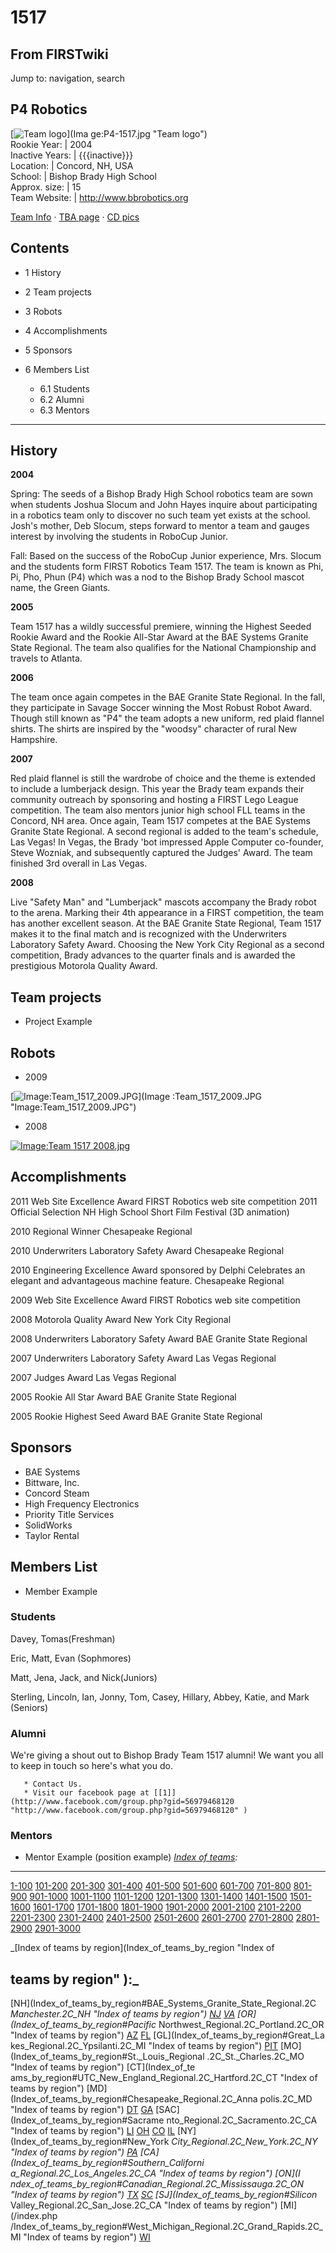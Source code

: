# 1517

## From FIRSTwiki

Jump to: navigation, search

## P4 Robotics

[![Team logo](/media/thumb/7/7b/P4-1517.jpg/150px-P4-1517.jpg)](Ima
ge:P4-1517.jpg "Team logo")<br>
Rookie Year: | 2004<br>
Inactive Years: | {{{inactive}}}<br>
Location: | Concord, NH, USA<br>
School: | Bishop Brady High School<br>
Approx. size: | 15<br>
Team Website: | <http://www.bbrobotics.org>

[Team Info](http://frclinks.appspot.com/t/1517 "http://frclinks.appspot.com/t/1517") · [TBA page](http://www.thebluealliance.com/team/1517 "http://www.thebluealliance.com/team/1517") · [CD pics](http://www.chiefdelphi.com/media/photos/tags/frc1517 "http://www.chiefdelphi.com/media/photos/tags/frc1517")

## Contents

- 1 History
- 2 Team projects
- 3 Robots
- 4 Accomplishments
- 5 Sponsors
- 6 Members List

  - 6.1 Students
  - 6.2 Alumni
  - 6.3 Mentors

--------------------------------------------------------------------------------

## History

**2004**

Spring: The seeds of a Bishop Brady High School robotics team are sown when students Joshua Slocum and John Hayes inquire about participating in a robotics team only to discover no such team yet exists at the school. Josh's mother, Deb Slocum, steps forward to mentor a team and gauges interest by involving the students in RoboCup Junior.

Fall: Based on the success of the RoboCup Junior experience, Mrs. Slocum and the students form FIRST Robotics Team 1517\. The team is known as Phi, Pi, Pho, Phun (P4) which was a nod to the Bishop Brady School mascot name, the Green Giants.

**2005**

Team 1517 has a wildly successful premiere, winning the Highest Seeded Rookie Award and the Rookie All-Star Award at the BAE Systems Granite State Regional. The team also qualifies for the National Championship and travels to Atlanta.

**2006**

The team once again competes in the BAE Granite State Regional. In the fall, they participate in Savage Soccer winning the Most Robust Robot Award. Though still known as "P4" the team adopts a new uniform, red plaid flannel shirts. The shirts are inspired by the "woodsy" character of rural New Hampshire.

**2007**

Red plaid flannel is still the wardrobe of choice and the theme is extended to include a lumberjack design. This year the Brady team expands their community outreach by sponsoring and hosting a FIRST Lego League competition. The team also mentors junior high school FLL teams in the Concord, NH area. Once again, Team 1517 competes at the BAE Systems Granite State Regional. A second regional is added to the team's schedule, Las Vegas! In Vegas, the Brady 'bot impressed Apple Computer co-founder, Steve Wozniak, and subsequently captured the Judges' Award. The team finished 3rd overall in Las Vegas.

**2008**

Live "Safety Man" and "Lumberjack" mascots accompany the Brady robot to the arena. Marking their 4th appearance in a FIRST competition, the team has another excellent season. At the BAE Granite State Regional, Team 1517 makes it to the final match and is recognized with the Underwriters Laboratory Safety Award. Choosing the New York City Regional as a second competition, Brady advances to the quarter finals and is awarded the prestigious Motorola Quality Award.

## Team projects

- Project Example

## Robots

- 2009

[![Image:Team_1517_2009.JPG](/media/3/3f/Team_1517_2009.JPG)](Image
:Team_1517_2009.JPG "Image:Team_1517_2009.JPG")

- 2008

[![Image:Team 1517
2008.jpg](/media/5/5f/Team_1517_2008.jpg)](Image:Team_1517_2008.jpg "Image:Team 1517 2008.jpg")

## Accomplishments

2011 Web Site Excellence Award FIRST Robotics web site competition 2011 Official Selection NH High School Short Film Festival (3D animation)

2010 Regional Winner Chesapeake Regional

2010 Underwriters Laboratory Safety Award Chesapeake Regional

2010 Engineering Excellence Award sponsored by Delphi Celebrates an elegant and advantageous machine feature. Chesapeake Regional

2009 Web Site Excellence Award FIRST Robotics web site competition

2008 Motorola Quality Award New York City Regional

2008 Underwriters Laboratory Safety Award BAE Granite State Regional

2007 Underwriters Laboratory Safety Award Las Vegas Regional

2007 Judges Award Las Vegas Regional

2005 Rookie All Star Award BAE Granite State Regional

2005 Rookie Highest Seed Award BAE Granite State Regional

## Sponsors

- BAE Systems
- Bittware, Inc.
- Concord Steam
- High Frequency Electronics
- Priority Title Services
- SolidWorks
- Taylor Rental

## Members List

- Member Example

### Students

Davey, Tomas(Freshman)

Eric, Matt, Evan (Sophmores)

Matt, Jena, Jack, and Nick(Juniors)

Sterling, Lincoln, Ian, Jonny, Tom, Casey, Hillary, Abbey, Katie, and Mark (Seniors)

### Alumni

We're giving a shout out to Bishop Brady Team 1517 alumni! We want you all to keep in touch so here's what you do.

```
   * Contact Us.
   * Visit our facebook page at [[1]](http://www.facebook.com/group.php?gid=56979468120 "http://www.facebook.com/group.php?gid=56979468120" )
```

### Mentors

- Mentor Example (position example) _[Index of teams](Index_of_teams "Index of teams"):_

--------------------------------------------------------------------------------

[1-100](Index_of_teams#1-100 "Index of teams") [101-200](Index_of_teams#101-200 "Index of teams") [201-300](Index_of_teams#201-300 "Index of teams") [301-400](Index_of_teams#301-400 "Index of teams") [401-500](Index_of_teams#401-500 "Index of teams") [501-600](Index_of_teams#501-600 "Index of teams") [601-700](Index_of_teams#601-700 "Index of teams") [701-800](Index_of_teams#701-800 "Index of teams") [801-900](Index_of_teams#801-900 "Index of teams") [901-1000](Index_of_teams#901-1000 "Index of teams") [1001-1100](Index_of_teams#1001-1100 "Index of teams") [1101-1200](Index_of_teams#1101-1200 "Index of teams") [1201-1300](Index_of_teams#1201-1300 "Index of teams") [1301-1400](Index_of_teams#1301-1400 "Index of teams") [1401-1500](Index_of_teams#1401-1500 "Index of teams") [1501-1600](Index_of_teams#1501-1600 "Index of teams") [1601-1700](Index_of_teams#1601-1700 "Index of teams") [1701-1800](Index_of_teams#1701-1800 "Index of teams") [1801-1900](Index_of_teams#1801-1900 "Index of teams") [1901-2000](Index_of_teams#1901-2000 "Index of teams") [2001-2100](Index_of_teams#2001-2100 "Index of teams") [2101-2200](Index_of_teams#2101-2200 "Index of teams") [2201-2300](Index_of_teams#2201-2300 "Index of teams") [2301-2400](Index_of_teams#2301-2400 "Index of teams") [2401-2500](Index_of_teams#2401-2500 "Index of teams") [2501-2600](Index_of_teams#2501-2600 "Index of teams") [2601-2700](Index_of_teams#2601-2700 "Index of teams") [2701-2800](Index_of_teams#2701-2800 "Index of teams") [2801-2900](Index_of_teams#2801-2900 "Index of teams") [2901-3000](Index_of_teams#2901-3000 "Index of teams")

_[Index of teams by region](Index_of_teams_by_region "Index of

## teams by region" ):_

[NH](Index_of_teams_by_region#BAE_Systems_Granite_State_Regional.2C
_Manchester.2C_NH "Index of teams by region") [NJ](Index_of_teams_by_region#New_Jersey_Regional.2C_Trenton.2C_NJ "Index of teams by region") [VA](Index_of_teams_by_region#NASA.2FVCU_Regional.2C_Richmond.2C_VA "Index of teams by region") [OR](Index_of_teams_by_region#Pacific_
Northwest_Regional.2C_Portland.2C_OR "Index of teams by region") [AZ](Index_of_teams_by_region#Arizona_Regional.2C_Phoenix.2C_AZ "Index of teams by region") [FL](Index_of_teams_by_region#Florida_Regional.2C_Orlando.2C_FL "Index of teams by region") [GL](Index_of_teams_by_region#Great_La
kes_Regional.2C_Ypsilanti.2C_MI "Index of teams by region") [PIT](Index_of_teams_by_region#Pittsburgh_Regional.2C_Pittsburgh.2C_PA "Index of
teams by region") [MO](Index_of_teams_by_region#St._Louis_Regional
.2C_St._Charles.2C_MO "Index of teams by region") [CT](Index_of_te
ams_by_region#UTC_New_England_Regional.2C_Hartford.2C_CT "Index of teams by
region") [MD](Index_of_teams_by_region#Chesapeake_Regional.2C_Anna
polis.2C_MD "Index of teams by region") [DT](Index_of_teams_by_region#Detroit_Regional.2C_Detroit.2C_MI "Index of teams by region") [GA](Index_of_teams_by_region#Peachtree_Regional.2C_Duluth.2C_GA "Index of teams by region") [SAC](Index_of_teams_by_region#Sacrame
nto_Regional.2C_Sacramento.2C_CA "Index of teams by region") [LI](Index_of_teams_by_region#SBPLI_Long_Island_Regional.2C_Brentwood.2C_NY "Index
of teams by region") [OH](Index_of_teams_by_region#Buckeye_Regional.2C_Cleveland.2C_OH "Index of teams by region") [CO](Index_of_teams_by_region#Colorado_Regional.2C_Denver.2C_CO "Index of teams by region") [IL](Index_of_teams_by_region#Midwest_Regional.2C_Evanston.2C_IL "Index of teams by region") [NY](Index_of_teams_by_region#New_York
_City_Regional.2C_New_York.2C_NY "Index of teams by region") [PA](Index_of_teams_by_region#Philadelphia_Regional.2C_Philadelphia.2C_PA "Index of
teams by region") [CA](Index_of_teams_by_region#Southern_Californi
a_Regional.2C_Los_Angeles.2C_CA "Index of teams by region") [ON](I
ndex_of_teams_by_region#Canadian_Regional.2C_Mississauga.2C_ON "Index of teams
by region") [TX](Index_of_teams_by_region#Lone_Star_Regional.2C_Houston.2C_TX "Index of teams by region") [SC](Index_of_teams_by_region#Palmetto_Regional.2C_Columbia.2C_SC "Index of teams by region") [SJ](Index_of_teams_by_region#Silicon_
Valley_Regional.2C_San_Jose.2C_CA "Index of teams by region") [MI](/index.php
/Index_of_teams_by_region#West_Michigan_Regional.2C_Grand_Rapids.2C_MI "Index
of teams by region") [WI](Index_of_teams_by_region#Wisconsin_Regional.2C_Milwaukee.2C_WI "Index of teams by region")
